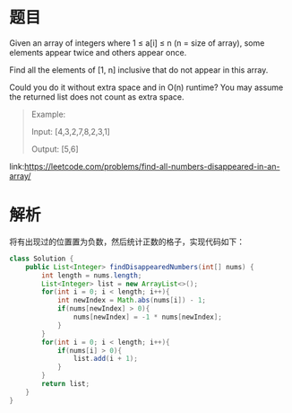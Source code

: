 # 题目
Given an array of integers where 1 ≤ a[i] ≤ n (n = size of array), some elements appear twice and others appear once.

Find all the elements of [1, n] inclusive that do not appear in this array.

Could you do it without extra space and in O(n) runtime? You may assume the returned list does not count as extra space.

> Example:
> 
> Input:
> [4,3,2,7,8,2,3,1]
> 
> Output:
> [5,6]

link:https://leetcode.com/problems/find-all-numbers-disappeared-in-an-array/

# 解析
将有出现过的位置置为负数，然后统计正数的格子，实现代码如下：
```java
class Solution {
    public List<Integer> findDisappearedNumbers(int[] nums) {
        int length = nums.length;
        List<Integer> list = new ArrayList<>();
        for(int i = 0; i < length; i++){
            int newIndex = Math.abs(nums[i]) - 1;
            if(nums[newIndex] > 0){
                nums[newIndex] = -1 * nums[newIndex];
            }
        }       
        for(int i = 0; i < length; i++){
            if(nums[i] > 0){
                list.add(i + 1);
            }
        }
        return list;
    }
}
```
